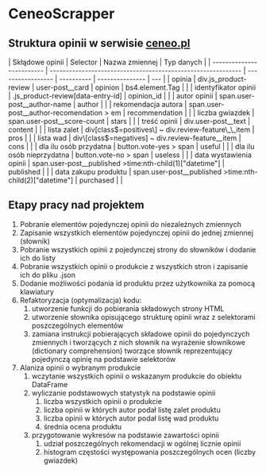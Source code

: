 # CeneoScrapper

## Struktura opinii w serwisie [ceneo.pl](https://www.ceneo.pl/101052360#tab=reviews)

| Skłądowe opinii           | Selector                                                     | Nazwa zmiennej    | Typ danych |
| ------------------------- | ------------------------------------------------------------ | ----------------- | ---------- | --------------- | --- |
| opinia                    | div.js_product-review                                        | user-post\_\_card | opinion    | bs4.element.Tag |     |
| identyfikator opinii      | .js_product-review\[data-entry-id\]                          | opinion_id        |            |
| autor opinii              | span.user-post\_\_author-name                                | author            |            |
| rekomendacja autora       | span.user-post\_\_author-recomendation > em                  | recommendation    |            |
| liczba gwiazdek           | span.user-post\_\_score-count                                | stars             |            |
| treść opinii              | div.user-post\_\_text                                        | content           |            |
| lista zalet               | div\[class$=positives\] ~ div.review-feature\_\_item         | pros              |            |
| lista wad                 | div\[class$=negatives\] ~ div.review-feature\_\_item         | cons              |            |
| dla ilu osób przydatna    | button.vote-yes > span                                       | useful            |            |
| dla ilu osób nieprzydatna | button.vote-no > span                                        | useless           |            |
| data wystawienia opinii   | span.user-post\_\_published >time:nth-child(1)\["datetime"\] | published         |            |
| data zakupu produktu      | span.user-post\_\_published >time:nth-child(2)\["datetime"\] | purchased         |            |

## Etapy pracy nad projektem

1. Pobranie elementów pojedynczej opinii do niezależnych zmiennych
2. Zapisanie wszystkich elementów pojedynczej opinii do jednej zmiennej \(słownik\)
3. Pobranie wszystkich opinii z pojedynczej strony do słowników i dodanie ich do listy
4. Pobranie wszystkich opinii o produkcie z wszystkich stron i zapisanie ich do pliku .json
5. Dodanie możliwości podania id produktu przez użytkownika za pomocą klawiatury
6. Refaktoryzacja \(optymalizacja\) kodu:
   1. utworzenie funkcji do pobierania składowych strony HTML
   2. utworzenie słownika opisującego strukturę opinii wraz z selektorami poszczególnych elementów
   3. zamiana instrukcji pobierających składowe opinii do pojedynczych zmiennych i tworzących z nich słownik na wyrażenie słownikowe \(dictionary comprehension\) tworzące słownik reprezentujący pojedynczą opinię na podstawie selektorów
7. Alaniza opinii o wybranym produkcie
   1. wczytanie wszystkich opinii o wskazanym produkcie do obiektu DataFrame
   2. wyliczanie podstawowych statystyk na podstawie opinii
      1. liczba wszystkich opinii o produkcie
      2. liczba opinii w których autor podał listę zalet produktu
      3. liczba opinii w których autor podał listę wad produktu
      4. średnia ocena produktu
   3. przygotowanie wykresów na podstawie zawartości opinii
      1. udział poszczególnych rekomendacji w ogólnej licznie opinii
      2. histogram częstości występowania poszczególnych ocen (liczby gwiazdek)
